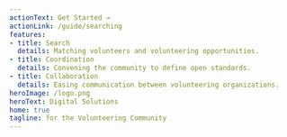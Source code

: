 ```yaml
---
actionText: Get Started →
actionLink: /guide/searching
features:
- title: Search
  details: Matching volunteers and volunteering opportunities.
- title: Coordination
  details: Convening the community to define open standards.
- title: Collaboration
  details: Easing communication between volunteering organizations.
heroImage: /logo.png
heroText: Digital Solutions
home: true
tagline: for the Volunteering Community
---
```

